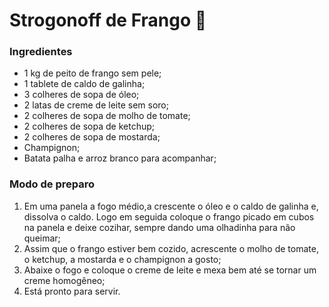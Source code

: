 # Strogonoff de Frango :chicken:

### Ingredientes

- 1 kg de peito de frango sem pele;
- 1 tablete de caldo de galinha;
- 3 colheres de sopa de óleo;
- 2 latas de creme de leite sem soro;
- 2 colheres de sopa de molho de tomate;
- 2 colheres de sopa de ketchup;
- 2 colheres de sopa de mostarda;
- Champignon;
- Batata palha e arroz branco para acompanhar;



### Modo de preparo

1. Em uma panela a fogo médio,a crescente o óleo e o caldo de galinha e, dissolva o caldo. Logo em seguida coloque o frango picado em cubos na panela e deixe cozihar, sempre dando uma olhadinha para não queimar;
2. Assim que o frango estiver bem cozido, acrescente o molho de tomate, o ketchup, a mostarda e o champignon a gosto;
3. Abaixe o fogo e coloque o creme de leite e mexa bem até se tornar um creme homogêneo;
4. Está pronto para servir.





